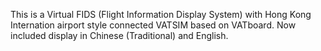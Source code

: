 
This is a Virtual FIDS (Flight Information Display System) with Hong Kong Internation airport style connected VATSIM based on VATboard. Now included display in Chinese (Traditional) and English.
